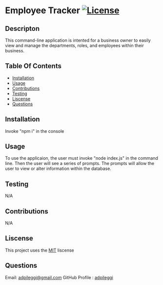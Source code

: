 # Employee Tracker [![License](https://img.shields.io/badge/License-MIT-yellow.svg)](https://opensource.org/licenses/MIT)

  ## Descripton

  This command-line application is intented for a business owner to easily view and manage the departments, roles, and employees within their business.

  ## Table Of Contents
   - [Installation](#installation)
   - [Usage](#usage)
   - [Contributions](#contributions)
   - [Testing](#testing)
   - [Liscense](#liscense)
   - [Questions](#questions)

  ## Installation

  Invoke "npm i" in the console

  ## Usage

  To use the applicaion, the user must invoke "node index.js" in the command line. Then the user will see a series of prompts. The prompts will allow the user to view or alter information within the database. 

  ## Testing

  N/A

  ## Contributions

  N/A

  ## Liscense

  This project uses the [MIT](https://opensource.org/licenses/MIT) liscense

  ## Questions
  Email: [adpileggi@gmail.com](mailto:adpileggi@gmail.com)
  GitHub Profile : [adpileggi](https://github.com/adpileggi)